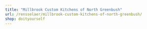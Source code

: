 ```yaml
---
title: "Millbrook Custom Kitchens of North Greenbush"
url: /rensselaer/millbrook-custom-kitchens-of-north-greenbush/
shop: doityourself
---
```

